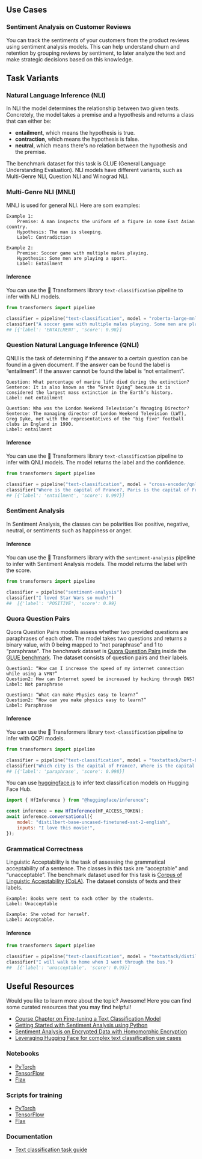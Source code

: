 ## Use Cases

### Sentiment Analysis on Customer Reviews

You can track the sentiments of your customers from the product reviews using sentiment analysis models. This can help understand churn and retention by grouping reviews by sentiment, to later analyze the text and make strategic decisions based on this knowledge.

## Task Variants

### Natural Language Inference (NLI)

In NLI the model determines the relationship between two given texts. Concretely, the model takes a premise and a hypothesis and returns a class that can either be:

- **entailment**, which means the hypothesis is true.
- **contraction**, which means the hypothesis is false.
- **neutral**, which means there's no relation between the hypothesis and the premise.

The benchmark dataset for this task is GLUE (General Language Understanding Evaluation). NLI models have different variants, such as Multi-Genre NLI, Question NLI and Winograd NLI.

### Multi-Genre NLI (MNLI)

MNLI is used for general NLI. Here are som examples:

```
Example 1:
    Premise: A man inspects the uniform of a figure in some East Asian country.
    Hypothesis: The man is sleeping.
    Label: Contradiction

Example 2:
    Premise: Soccer game with multiple males playing.
    Hypothesis: Some men are playing a sport.
    Label: Entailment
```

#### Inference

You can use the 🤗 Transformers library `text-classification` pipeline to infer with NLI models.

```python
from transformers import pipeline

classifier = pipeline("text-classification", model = "roberta-large-mnli")
classifier("A soccer game with multiple males playing. Some men are playing a sport.")
## [{'label': 'ENTAILMENT', 'score': 0.98}]
```

### Question Natural Language Inference (QNLI)

QNLI is the task of determining if the answer to a certain question can be found in a given document. If the answer can be found the label is “entailment”. If the answer cannot be found the label is “not entailment".

```
Question: What percentage of marine life died during the extinction?
Sentence: It is also known as the “Great Dying” because it is considered the largest mass extinction in the Earth’s history.
Label: not entailment

Question: Who was the London Weekend Television’s Managing Director?
Sentence: The managing director of London Weekend Television (LWT), Greg Dyke, met with the representatives of the "big five" football clubs in England in 1990.
Label: entailment
```

#### Inference

You can use the 🤗 Transformers library `text-classification` pipeline to infer with QNLI models. The model returns the label and the confidence.

```python
from transformers import pipeline

classifier = pipeline("text-classification", model = "cross-encoder/qnli-electra-base")
classifier("Where is the capital of France?, Paris is the capital of France.")
## [{'label': 'entailment', 'score': 0.997}]
```

### Sentiment Analysis

In Sentiment Analysis, the classes can be polarities like positive, negative, neutral, or sentiments such as happiness or anger.

#### Inference

You can use the 🤗 Transformers library with the `sentiment-analysis` pipeline to infer with Sentiment Analysis models. The model returns the label with the score.

```python
from transformers import pipeline

classifier = pipeline("sentiment-analysis")
classifier("I loved Star Wars so much!")
##  [{'label': 'POSITIVE', 'score': 0.99}
```

### Quora Question Pairs

Quora Question Pairs models assess whether two provided questions are paraphrases of each other. The model takes two questions and returns a binary value, with 0 being mapped to “not paraphrase” and 1 to “paraphrase". The benchmark dataset is [Quora Question Pairs](https://huggingface.co/datasets/glue/viewer/qqp/test) inside the [GLUE benchmark](https://huggingface.co/datasets/glue). The dataset consists of question pairs and their labels.

```
Question1: “How can I increase the speed of my internet connection while using a VPN?”
Question2: How can Internet speed be increased by hacking through DNS?
Label: Not paraphrase

Question1: “What can make Physics easy to learn?”
Question2: “How can you make physics easy to learn?”
Label: Paraphrase
```

#### Inference

You can use the 🤗 Transformers library `text-classification` pipeline to infer with QQPI models.

```python
from transformers import pipeline

classifier = pipeline("text-classification", model = "textattack/bert-base-uncased-QQP")
classifier("Which city is the capital of France?, Where is the capital of France?")
## [{'label': 'paraphrase', 'score': 0.998}]
```

You can use [huggingface.js](https://github.com/huggingface/huggingface.js) to infer text classification models on Hugging Face Hub.

```javascript
import { HfInference } from "@huggingface/inference";

const inference = new HfInference(HF_ACCESS_TOKEN);
await inference.conversational({
	model: "distilbert-base-uncased-finetuned-sst-2-english",
	inputs: "I love this movie!",
});
```

### Grammatical Correctness

Linguistic Acceptability is the task of assessing the grammatical acceptability of a sentence. The classes in this task are “acceptable” and “unacceptable”. The benchmark dataset used for this task is [Corpus of Linguistic Acceptability (CoLA)](https://huggingface.co/datasets/glue/viewer/cola/test). The dataset consists of texts and their labels.

```
Example: Books were sent to each other by the students.
Label: Unacceptable

Example: She voted for herself.
Label: Acceptable.
```

#### Inference

```python
from transformers import pipeline

classifier = pipeline("text-classification", model = "textattack/distilbert-base-uncased-CoLA")
classifier("I will walk to home when I went through the bus.")
##  [{'label': 'unacceptable', 'score': 0.95}]
```

## Useful Resources

Would you like to learn more about the topic? Awesome! Here you can find some curated resources that you may find helpful!

- [Course Chapter on Fine-tuning a Text Classification Model](https://huggingface.co/course/chapter3/1?fw=pt)
- [Getting Started with Sentiment Analysis using Python](https://huggingface.co/blog/sentiment-analysis-python)
- [Sentiment Analysis on Encrypted Data with Homomorphic Encryption](https://huggingface.co/blog/sentiment-analysis-fhe)
- [Leveraging Hugging Face for complex text classification use cases](https://huggingface.co/blog/classification-use-cases)

### Notebooks

- [PyTorch](https://github.com/huggingface/notebooks/blob/master/examples/text_classification.ipynb)
- [TensorFlow](https://github.com/huggingface/notebooks/blob/master/examples/text_classification-tf.ipynb)
- [Flax](https://github.com/huggingface/notebooks/blob/master/examples/text_classification_flax.ipynb)

### Scripts for training

- [PyTorch](https://github.com/huggingface/transformers/tree/main/examples/pytorch/text-classification)
- [TensorFlow](https://github.com/huggingface/transformers/tree/main/examples/tensorflow/text-classification)
- [Flax](https://github.com/huggingface/transformers/tree/main/examples/flax/text-classification)

### Documentation

- [Text classification task guide](https://huggingface.co/docs/transformers/tasks/sequence_classification)
